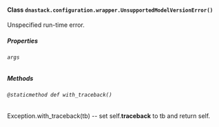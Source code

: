 #### Class `dnastack.configuration.wrapper.UnsupportedModelVersionError()`
Unspecified run-time error.
##### Properties
###### `args`

##### Methods
###### `@staticmethod def with_traceback()`
Exception.with_traceback(tb) --
set self.__traceback__ to tb and return self.